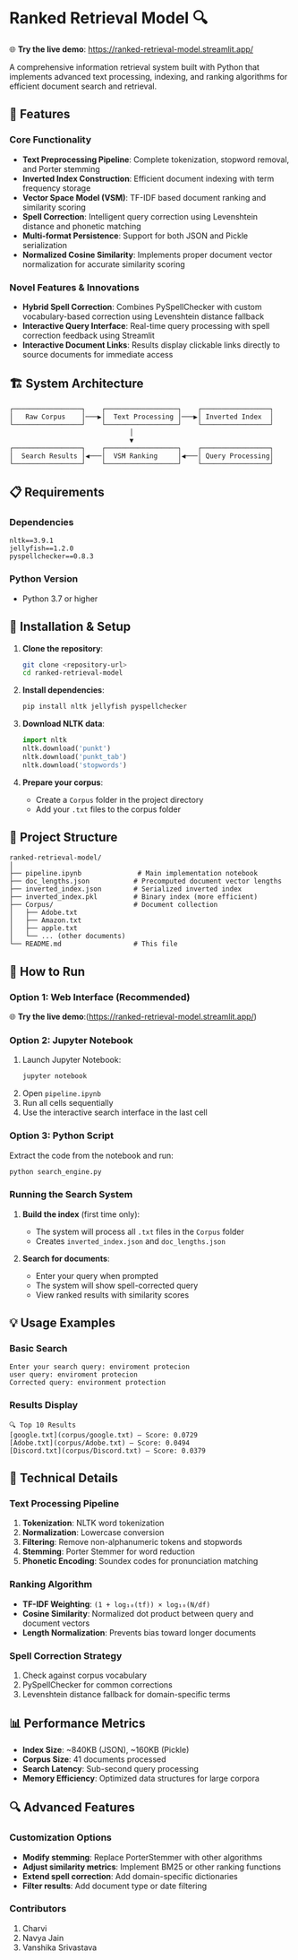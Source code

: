 # Ranked Retrieval Model 🔍
🌐 **Try the live demo**: https://ranked-retrieval-model.streamlit.app/

A comprehensive information retrieval system built with Python that implements advanced text processing, indexing, and ranking algorithms for efficient document search and retrieval.

## 🌟 Features

### Core Functionality
- **Text Preprocessing Pipeline**: Complete tokenization, stopword removal, and Porter stemming
- **Inverted Index Construction**: Efficient document indexing with term frequency storage
- **Vector Space Model (VSM)**: TF-IDF based document ranking and similarity scoring
- **Spell Correction**: Intelligent query correction using Levenshtein distance and phonetic matching
- **Multi-format Persistence**: Support for both JSON and Pickle serialization
- **Normalized Cosine Similarity**: Implements proper document vector normalization for accurate similarity scoring

### Novel Features & Innovations
- **Hybrid Spell Correction**: Combines PySpellChecker with custom vocabulary-based correction using Levenshtein distance fallback
- **Interactive Query Interface**: Real-time query processing with spell correction feedback using Streamlit
- **Interactive Document Links**: Results display clickable links directly to source documents for immediate access


## 🏗️ System Architecture

```
┌─────────────────┐    ┌──────────────────┐    ┌─────────────────┐
│   Raw Corpus    │───▶│  Text Processing │───▶│ Inverted Index  │
└─────────────────┘    └──────────────────┘    └─────────────────┘
                              │
                              ▼
┌─────────────────┐    ┌──────────────────┐    ┌─────────────────┐
│  Search Results │◀───│  VSM Ranking     │◀───│ Query Processing│
└─────────────────┘    └──────────────────┘    └─────────────────┘
```

## 📋 Requirements

### Dependencies
```
nltk==3.9.1
jellyfish==1.2.0
pyspellchecker==0.8.3
```

### Python Version
- Python 3.7 or higher

## 🚀 Installation & Setup

1. **Clone the repository**:
   ```bash
   git clone <repository-url>
   cd ranked-retrieval-model
   ```

2. **Install dependencies**:
   ```bash
   pip install nltk jellyfish pyspellchecker
   ```

3. **Download NLTK data**:
   ```python
   import nltk
   nltk.download('punkt')
   nltk.download('punkt_tab')
   nltk.download('stopwords')
   ```

4. **Prepare your corpus**:
   - Create a `Corpus` folder in the project directory
   - Add your `.txt` files to the corpus folder

## 📁 Project Structure

```
ranked-retrieval-model/
│
├── pipeline.ipynb              # Main implementation notebook
├── doc_lengths.json           # Precomputed document vector lengths
├── inverted_index.json        # Serialized inverted index
├── inverted_index.pkl         # Binary index (more efficient)
├── Corpus/                    # Document collection
│   ├── Adobe.txt
│   ├── Amazon.txt
│   ├── apple.txt
│   └── ... (other documents)
└── README.md                  # This file
```

## 🎯 How to Run

### Option 1: Web Interface (Recommended)
🌐 **Try the live demo**:(https://ranked-retrieval-model.streamlit.app/)

### Option 2: Jupyter Notebook
1. Launch Jupyter Notebook:
   ```bash
   jupyter notebook
   ```
2. Open `pipeline.ipynb`
3. Run all cells sequentially
4. Use the interactive search interface in the last cell

### Option 3: Python Script
Extract the code from the notebook and run:
```bash
python search_engine.py
```

### Running the Search System
1. **Build the index** (first time only):
   - The system will process all `.txt` files in the `Corpus` folder
   - Creates `inverted_index.json` and `doc_lengths.json`

2. **Search for documents**:
   - Enter your query when prompted
   - The system will show spell-corrected query
   - View ranked results with similarity scores

## 💡 Usage Examples

### Basic Search
```
Enter your search query: enviroment protecion
user query: enviroment protecion
Corrected query: environment protection
```

### Results Display
```
🔍 Top 10 Results
[google.txt](corpus/google.txt) — Score: 0.0729
[Adobe.txt](corpus/Adobe.txt) — Score: 0.0494
[Discord.txt](corpus/Discord.txt) — Score: 0.0379
```

## 🔧 Technical Details

### Text Processing Pipeline
1. **Tokenization**: NLTK word tokenization
2. **Normalization**: Lowercase conversion
3. **Filtering**: Remove non-alphanumeric tokens and stopwords
4. **Stemming**: Porter Stemmer for word reduction
5. **Phonetic Encoding**: Soundex codes for pronunciation matching

### Ranking Algorithm
- **TF-IDF Weighting**: `(1 + log₁₀(tf)) × log₁₀(N/df)`
- **Cosine Similarity**: Normalized dot product between query and document vectors
- **Length Normalization**: Prevents bias toward longer documents

### Spell Correction Strategy
1. Check against corpus vocabulary
2. PySpellChecker for common corrections
3. Levenshtein distance fallback for domain-specific terms

## 📊 Performance Metrics

- **Index Size**: ~840KB (JSON), ~160KB (Pickle)
- **Corpus Size**: 41 documents processed
- **Search Latency**: Sub-second query processing
- **Memory Efficiency**: Optimized data structures for large corpora

## 🔍 Advanced Features

### Customization Options
- **Modify stemming**: Replace PorterStemmer with other algorithms
- **Adjust similarity metrics**: Implement BM25 or other ranking functions
- **Extend spell correction**: Add domain-specific dictionaries
- **Filter results**: Add document type or date filtering



### Contributors
1. Charvi 
2. Navya Jain 
3. Vanshika Srivastava 
